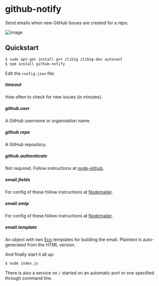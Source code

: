 # github-notify

Send emails when new GitHub Issues are created for a repo.

![image](https://raw.github.com/radekstepan/github-notify/master/example.png)

## Quickstart

```bash
$ sudo apt-get install g++ zlib1g zlib1g-dev autoconf
$ npm install github-notify
```

Edit the `config.json` file:

##### timeout
How often to check for new issues (in minutes).

##### github.user
A GitHub username or organisation name.

##### github.repo
A GitHub repository.

##### github.authenticate
Not required. Follow instructions at [node-github](http://mikedeboer.github.io/node-github/#Client.prototype.authenticate).

##### email.fields
For config of these follow instructions at [Nodemailer](https://github.com/andris9/Nodemailer#e-mail-message-fields).

##### email.smtp
For config of these follow instructions at [Nodemailer](https://github.com/andris9/Nodemailer#setting-up-smtp).

##### email.template
An object with two [Eco](https://github.com/sstephenson/eco) templates for building the email. Plaintext is auto-generated from the HTML version.

And finally start it all up:

```bash
$ node index.js
```

There is also a service on `/` started on an automatic port or one specified through command line.